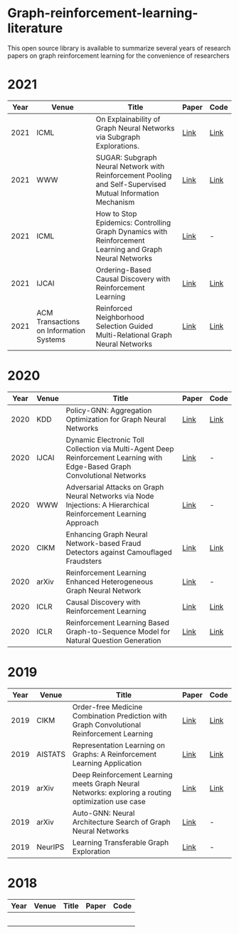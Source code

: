 # Graph-reinforcement-learning-literature
This open source library is available to summarize several years of research papers on graph reinforcement learning for the convenience of researchers

# 2021

| Year | Venue                                   | Title                                                        | Paper                                                        | Code                                                         |
| ---- | --------------------------------------- | ------------------------------------------------------------ | ------------------------------------------------------------ | ------------------------------------------------------------ |
| 2021 | ICML                                    | On Explainability of Graph Neural Networks via Subgraph Explorations. | [Link](http://proceedings.mlr.press/v139/yuan21c/yuan21c.pdf) | [Link](https://github.com/divelab/DIG)                       |
| 2021 | WWW                                     | SUGAR: Subgraph Neural Network with Reinforcement Pooling and Self-Supervised Mutual Information Mechanism | [Link](https://arxiv.org/pdf/2101.08170.pdf)                 | [Link](https://github.com/RingBDStack/SUGAR)                 |
| 2021 | ICML                                    | How to Stop Epidemics: Controlling Graph Dynamics with Reinforcement Learning and Graph Neural Networks | [Link](https://arxiv.org/pdf/2010.05313.pdf)                 | -                                                            |
| 2021 | IJCAI                                   | Ordering-Based Causal Discovery with Reinforcement Learning  | [Link](https://www.ijcai.org/proceedings/2021/0491.pdf)      | [Link](https://github.com/huawei-noah/trustworthyAI/tree/master/gcastle) |
| 2021 | ACM Transactions on Information Systems | Reinforced Neighborhood Selection Guided Multi-Relational Graph Neural Networks | [Link](https://arxiv.org/pdf/2104.07886.pdf)                 | [Link](https://github.com/safe-graph/RioGNN)                 |

# 2020

| Year | Venue | Title                                                        | Paper                                                      | Code                                                         |
| ---- | ----- | ------------------------------------------------------------ | ---------------------------------------------------------- | ------------------------------------------------------------ |
| 2020 | KDD   | Policy-GNN: Aggregation Optimization for Graph Neural Networks | [Link](https://dl.acm.org/doi/pdf/10.1145/3394486.3403088) | [Link](https://github.com/lhenry15/Policy-GNN)               |
| 2020 | IJCAI | Dynamic Electronic Toll Collection via Multi-Agent Deep Reinforcement Learning with Edge-Based Graph Convolutional Networks | [Link](https://www.ijcai.org/Proceedings/2019/0635.pdf)    | -                                                            |
| 2020 | WWW   | Adversarial Attacks on Graph Neural Networks via Node Injections: A Hierarchical Reinforcement Learning Approach | [Link](https://par.nsf.gov/servlets/purl/10146600)         | -                                                            |
| 2020 | CIKM  | Enhancing Graph Neural Network-based Fraud Detectors against Camouflaged Fraudsters | [Link](https://arxiv.org/pdf/2008.08692.pdf)               | [Link](https://github.com/YingtongDou/CARE-GNN)              |
| 2020 | arXiv | Reinforcement Learning Enhanced Heterogeneous Graph Neural Network | [Link](https://arxiv.org/pdf/2010.13735.pdf)               | -                                                            |
| 2020 | ICLR  | Causal Discovery with Reinforcement Learning                 | [Link](https://arxiv.org/pdf/1906.04477v4.pdf)             | [Link](https://github.com/huawei-noah/trustworthyAI/tree/master/Causal_Structure_Learning/Causal_Discovery_RL) |
| 2020 | ICLR  | Reinforcement Learning Based Graph-to-Sequence Model for Natural Question Generation | [Link](https://arxiv.org/pdf/1908.04942.pdf)               | [Link](https://github.com/hugochan/RL-based-Graph2Seq-for-NQG) |

# 2019

| Year | Venue   | Title                                                        | Paper                                                        | Code                                                         |
| ---- | ------- | ------------------------------------------------------------ | ------------------------------------------------------------ | ------------------------------------------------------------ |
| 2019 | CIKM    | Order-free Medicine Combination Prediction with Graph Convolutional Reinforcement Learning | [Link](https://staff.fnwi.uva.nl/m.derijke/wp-content/papercite-data/pdf/wang-2019-order-free.pdf) | [Link](https://github.com/WOW5678/CompNet)                   |
| 2019 | AISTATS | Representation Learning on Graphs: A Reinforcement Learning Application | [Link](http://proceedings.mlr.press/v89/madjiheurem19a/madjiheurem19a.pdf) | [Link](https://github.com/LASP-UCL/Graph-RL)                 |
| 2019 | arXiv   | Deep Reinforcement Learning meets Graph Neural Networks: exploring a routing optimization use case | [Link](https://arxiv.org/pdf/1910.07421v2.pdf)               | [Link](https://github.com/knowledgedefinednetworking/DRL-GNN) |
| 2019 | arXiv   | Auto-GNN: Neural Architecture Search of Graph Neural Networks | [Link](https://arxiv.org/pdf/1909.03184.pdf)                 | -                                                            |
| 2019 | NeurIPS | Learning Transferable Graph Exploration                      | [Link](https://proceedings.neurips.cc/paper/2019/file/afe434653a898da20044041262b3ac74-Paper.pdf) | -                                                            |

# 2018

| Year | Venue | Title | Paper | Code |
| ---- | ----- | ----- | ----- | ---- |
|      |       |       |       |      |
|      |       |       |       |      |
|      |       |       |       |      |
|      |       |       |       |      |
|      |       |       |       |      |
